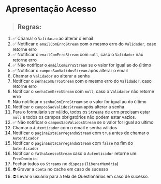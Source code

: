 # Apresentação Acesso

> ## Regras:

1.  ✅ Chamar o `Validacao` ao alterar o email
2.  ✅ Notificar o `emailComErroStream` com o mesmo erro do `Validador`, caso retorne erro
3.  ✅ Notificar o `emailComErroStream` com `null`, caso o `Validador` não retorne erro
4.  ✅ Não notificar o `emailComErroStream` se o valor for igual ao do último
5.  ✅ Notificar o `camposSaoValidosStream` após alterar o email
6.  Chamar o `Validador` ao alterar a senha
7.  Notificar o `senhaComErroStream` com o mesmo erro do `Validador`, caso retorne erro
8.  Notificar o `senhaComErroStream` com `null`, caso o `Validador` não retorne erro
9.  Não notificar o `senhaComErroStream`  se o valor for igual ao do último
10. Notificar o `camposSaoValidosStream` após alterar a senha
11. Para o formulário ser válido, todos os `Streams` de erro precisam estar `null` e todos os campos obrigatórios não podem estar vazios.
12. ✅ Não notificar o `camposSaoValidosStream` se o valor for igual ao ultimo
13. Chamar o `Autenticador` com o email e senha válidos
14. Notificar o `paginaEstaCarregandoStream` com `true` antes de chamar o `Autenticador`
15. Notificar o `paginaEstaCarregandoStream` com `false` no fim do `Autenticador`
16. Notificar o `falhaAcessoStream` caso o `Autenticador` retorne um `ErroDominio`
17. Fechar todos os `Streams` no `dispose` (`liberarMemória`)
18. ⛔ Gravar a `Conta` no cache em caso de sucesso
19. ⛔ Levar o usuário para a tela de Questionários em caso de sucesso.

